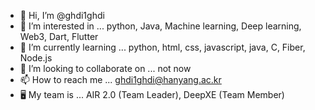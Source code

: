 - 👋 Hi, I’m @ghdi1ghdi
- 👀 I’m interested in ... python, Java, Machine learning, Deep learning, Web3, Dart, Flutter
- 🌱 I’m currently learning ... python, html, css, javascript, java, C, Fiber, Node.js
- 💞️ I’m looking to collaborate on ... not now
- 📫 How to reach me ... ghdi1ghdi@hanyang.ac.kr
- 🖥️ My team is ... AIR 2.0 (Team Leader), DeepXE (Team Member)
<!---
ghdi1ghdi/ghdi1ghdi is a ✨ special ✨ repository because its `README.md` (this file) appears on your GitHub profile.
You can click the Preview link to take a look at your changes.
--->
